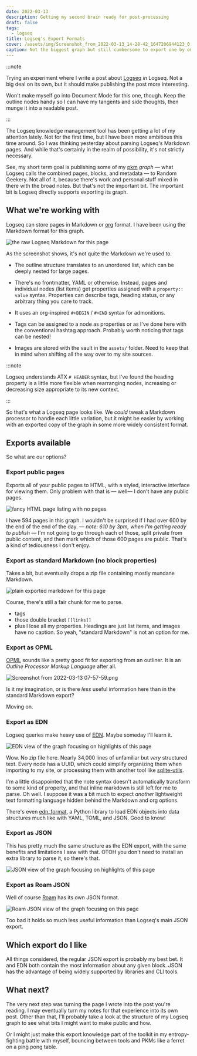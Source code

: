 ```yaml
---
date: 2022-03-13
description: Getting my second brain ready for post-processing
draft: false
tags:
  - logseq
title: Logseq's Export Formats
cover: /assets/img/Screenshot_from_2022-03-13_14-28-42_1647206944123_0.png
caption: Not the biggest graph but still cumbersome to export one by one
---
```


:::note

Trying an experiment where I write a post about [Logseq][logseq] _in_ Logseq. Not a big
deal on its own, but it should make publishing the post more interesting.

Won't make myself go into Document Mode for this one, though. Keep the outline nodes handy so I can have my tangents and side thoughts, then munge it into a readable post.

[logseq]: https://logseq.com

:::

The Logseq knowledge management tool has been getting a lot of my attention lately. Not for the first time, but I have been more ambitious this time around. So I was thinking yesterday about parsing Logseq's Markdown pages. And while that's certainly in the realm of possibility, it's not strictly necessary.

See, my short term goal is publishing some of my [pkm][pkm] _graph_ — what Logseq calls the combined pages, blocks, and metadata — to Random Geekery. Not all of it, because there's work and personal stuff mixed in there with the broad notes. But that's not the important bit. The important bit is Logseq directly supports exporting its graph.

[pkm]: https://en.wikipedia.org/wiki/Personal_knowledge_management

## What we're working with

Logseq can store pages in Markdown or [org][org] format. I have been using the Markdown format for this graph.

[org]: https://orgmode.org/

![the raw Logseq Markdown for this page](/assets/img/Screenshot_from_2022-03-13_07-06-34_1647180542104_0.png "the raw Logseq Markdown for this page")

As the screenshot shows, it's not quite the Markdown we're used to.

- The outline structure translates to an unordered list, which can be deeply nested for large pages.

- There's no frontmatter, YAML or otherwise. Instead, pages and individual nodes (list items) get properties assigned with a `property:: value` syntax. Properties can describe tags, heading status, or any arbitrary thing you care to track.
- It uses an org-inspired `#+BEGIN` / `#+END` syntax for admonitions.
- Tags can be assigned to a node as properties or as I've done here with the conventional hashtag approach. Probably worth noticing that tags can be nested!
- Images are stored with the vault in the `assets/` folder. Need to keep that in mind when shifting all the way over to my site sources.

:::note

Logseq understands ATX `# HEADER` syntax, but I've found the heading property is a little more flexible when rearranging nodes, increasing or decreasing size appropriate to its new context.

:::

So that's what a Logseq page looks like. We _could_ tweak a Markdown processor to handle
each little variation, but it might be easier by working with an exported copy of the
graph in some more widely consistent format.

## Exports available

So what are our options?

### Export public pages

Exports all of your public pages to HTML, with a styled, interactive interface for viewing them. Only problem with that is — well— I don't have any public pages.

![fancy HTML page listing with no pages](/assets/img/image_1647178655890_0.png)

I have 594 pages in this graph. I wouldn't be surprised if I had over 600 by the end of the end of the day. — _note: 610 by 3pm, when I'm getting ready to publish_ — I'm not going to go through each of those, split private from public content, and then mark which of those 600 pages are public. That's a kind of tediousness I don't enjoy.

### Export as standard Markdown (no block properties)

Takes a bit, but eventually drops a zip file containing mostly mundane Markdown.

![plain exported markdown for this page](/assets/img/Screenshot_from_2022-03-13_07-03-45_1647180250247_0.png)

Course, there's still a fair chunk for me to parse.

- tags
- those double bracket `[[links]]`
- plus I lose all my properties. Headings are just list items, and images have no caption. So yeah, "standard Markdown" is not an option for me.

### Export as OPML

[OPML] sounds like a pretty good fit for exporting from an outliner. It is an _Outline Processor Markup Language_ after all.

[opml]: https://indieweb.org/OPML

![Screenshot from 2022-03-13 07-57-59.png](/assets/img/Screenshot_from_2022-03-13_07-57-59_1647183496460_0.png "OPML export for this page")

Is it my imagination, or is there _less_ useful information here than in the standard Markdown export?

Moving on.

### Export as EDN

Logseq queries make heavy use of [EDN][edn]. Maybe someday I'll learn it.

[edn]: https://github.com/edn-format/edn

![EDN view of the graph focusing on highlights of this page](/assets/img/Screenshot_from_2022-03-13_08-15-24_1647184542358_0.png)

Wow. No zip file here. Nearly 34,000 lines of unfamiliar but _very_ structured text. Every node has a UUID, which could simplify organizing them when importing to my site, or processing them with another tool like [sqlite-utils][sqlite-utils].

[sqlite-utils]: https://sqlite-utils.datasette.io/en/stable/

I'm a little disappointed that the note syntax doesn't automatically transform to some kind of property, and that inline markdown is still left for me to parse. Oh well. I suppose it was a bit much to expect _another_ lightweight text formatting language hidden behind the Markdown and org options.

There's even [edn_format](https://github.com/swaroopch/edn_format), a Python library to load EDN objects into data structures much like with YAML, TOML, and JSON. Good to know!

### Export as JSON

This has pretty much the same structure as the EDN export, with the same benefits and limitations I saw with that. OTOH you don't need to install an extra library to parse it, so there's that.

![JSON view of the graph focusing on highlights of this page](/assets/img/Screenshot_from_2022-03-13_08-47-22_1647186468168_0.png)

### Export as Roam JSON

Well of course [Roam][roam] has its own JSON format.

[roam]: https://roamresearch.com/

![Roam JSON view of the graph focusing on this page](/assets/img/Screenshot_from_2022-03-13_08-47-22_1647186731737_0.png)

Too bad it holds so much less useful information than Logseq's main JSON export.

## Which export do I like

All things considered, the regular JSON export is probably my best bet. It and EDN both contain the most information about any given block. JSON has the advantage of being widely supported by libraries and CLI tools.

## What next?

The very next step was turning the page I wrote into the post you're reading. I may eventually turn my notes for that experience into its own post. Other than that, I'll probably take a look at the structure of my Logseq graph to see what bits I might want to make public and how.

Or I might just make this export knowledge part of the toolkit in my entropy-fighting battle with myself, bouncing between tools and PKMs like a ferret on a ping pong table.
